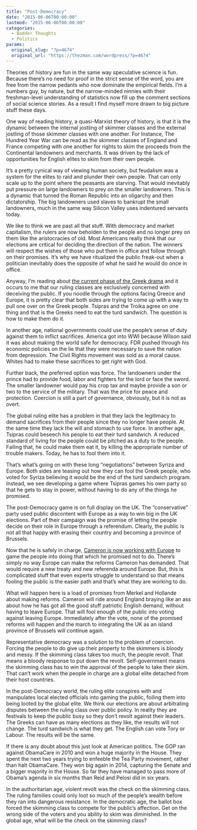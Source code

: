 ```yaml
---
title: "Post-Democracy"
date: "2015-06-06T00:00:00"
lastmod: "2015-06-06T00:00:00"
categories:
  - Badder Thoughts
  - Politics
params:
  original_slug: "?p=4674"
  original_url: "https://thezman.com/wordpress/?p=4674"
---
```


Theories of history are fun in the same way speculative science is fun.
Because there’s no need for proof in the strict sense of the word, you
are free from the narrow pedants who now dominate the empirical fields.
I’m a numbers guy, by nature, but the narrow-minded ninnies with their
freshman-level understanding of statistics now fill up the comment
sections of social science stories. As a result I find myself more drawn
to big picture stuff these days.

One way of reading history, a quasi-Marxist theory of history, is that
it is the dynamic between the internal jostling of skimmer classes and
the external jostling of those skimmer classes with one another. For
Instance, The Hundred Year War can be read as the skimmer classes of
England and France competing with one another for rights to skim the
proceeds from the Continental landowners and merchants. It was driven by
the lack of opportunities for English elites to skim from their own
people.

It’s a pretty cynical way of viewing human society, but feudalism was a
system for the elites to raid and plunder their own people. That can
only scale up to the point where the peasants are starving. That would
inevitably put pressure on large landowners to prey on the smaller
landowners. This is a dynamic that turned the Roman Republic into an
oligarchy and then dictatorship. The big landowners used slaves to
bankrupt the small landowners, much in the same way Silicon Valley uses
indentured servants today.

We like to think we are past all that stuff. With democracy and market
capitalism, the rulers are now beholden to the people and no longer prey
on them like the aristocracies of old. Most Americans really think that
our elections are critical for deciding the direction of the nation. The
winners will respect the wishes of those who put them in office and
follow through on their promises. It’s why we have ritualized the public
freak-out when a politician inevitably does the opposite of what he said
he would do once in office.

Anyway, I’m reading about [the current phase of the Greek
drama](http://hosted.ap.org/dynamic/stories/E/EU_GREECE_BAILOUT?SITE=AP&SECTION=HOME&TEMPLATE=DEFAULT&CTIME=2015-06-05-08-40-12)
and it occurs to me that our ruling classes are exclusively concerned
with deceiving the public. If you noodle through the options facing
Greece and Europe, it is pretty clear that both sides are trying to come
up with a way to pull one over on the Greek people. Tsipras and the
Troika agree on one thing and that is the Greeks need to eat the turd
sandwich. The question is how to make them do it.

In another age, national governments could use the people’s sense of
duty against them to inflict sacrifices. America got into WWI because
Wilson said it was about making the world safe for democracy. FDR pushed
through his economic policies on the lie that they were necessary to
save the nation from depression. The Civil Rights movement was sold as a
moral cause. Whites had to make these sacrifices to get right with God.

Further back, the preferred option was force. The landowners under the
prince had to provide food, labor and fighters for the lord or face the
sword. The smaller landowner would pay his crop tax and maybe provide a
son or two to the service of the military. That was the price for peace
and protection. Coercion is still a part of governance, obviously, but
it is not as overt.

The global ruling elite has a problem in that they lack the legitimacy
to demand sacrifices from their people since they no longer have people.
At the same time they lack the will and stomach to use force. In another
age, Tsipras could beseech his people to eat their turd sandwich. A
reduced standard of living for the people could be pitched as a duty to
the people. Failing that, he could make them eat it, by killing the
appropriate number of trouble makers. Today, he has to fool them into
it.

That’s what’s going on with these long “negotiations” between Syriza and
Europe. Both sides are teasing out how they can fool the Greek people,
who voted for Syriza believing it would be the end of the turd sandwich
program. Instead, we see developing a game where Tsipras games his own
party so that he gets to stay in power, without having to do any of the
things he promised.

The post-Democracy game is on full display on the UK. The “conservative”
party used public discontent with Europe as a way to win big in the UK
elections. Part of their campaign was the promise of letting the people
decide on their role in Europe through a referendum. Clearly, the public
is not all that happy with erasing their country and becoming a province
of Brussels.

Now that he is safely in charge, [Cameron is now working with
Europe](http://hosted.ap.org/dynamic/stories/E/EU_EUROPE_REFORM_?SITE=AP&SECTION=HOME&TEMPLATE=DEFAULT&CTIME=2015-06-05-07-50-25)
to game the people into doing that which he promised not to do. There’s
simply no way Europe can make the reforms Cameron has demanded. That
would require a new treaty and new referenda around Europe. But, this is
complicated stuff that even experts struggle to understand so that means
fooling the public is the easier path and that’s what they are working
to do.

What will happen here is a load of promises from Merkel and Hollande
about making reforms. Cameron will ride around England braying like an
ass about how he has got all the good stuff patriotic English demand,
without having to leave Europe. That will fool enough of the public into
voting against leaving Europe. Immediately after the vote, none of the
promised reforms will happen and the march to integrating the UK as an
island province of Brussels will continue again.

Representative democracy was a solution to the problem of coercion.
Forcing the people to do give up their property to the skimmers is
bloody and messy. If the skimming class takes too much, the people
revolt. That means a bloody response to put down the revolt.
Self-government means the skimming class has to win the approval of the
people to take their skim. That can’t work when the people in charge are
a global elite detached from their host countries.

In the post-Democracy world, the ruling elite conspires with and
manipulates local elected officials into gaming the public, foiling them
into being looted by the global elite. We think our elections are about
arbitrating disputes between the ruling class over public policy. In
reality they are festivals to keep the public busy so they don’t revolt
against their leaders. The Greeks can have as many elections as they
like, the results will not change. The turd sandwich is what they get.
The English can vote Tory or Labour. The results will be the same.

If there is any doubt about this just look at American politics. The GOP
ran against ObamaCare in 2010 and won a huge majority in the House. They
spent the next two years trying to enfeeble the Tea Party movement,
rather than halt ObamaCare. They won big again in 2014, capturing the
Senate and a bigger majority in the House. So far they have managed to
pass more of Obama’s agenda in six months than Reid and Pelosi did in
six years.

In the authoritarian age, violent revolt was the check on the skimming
class. The ruling families could only loot so much of the people’s
wealth before they ran into dangerous resistance. In the democratic age,
the ballot box forced the skimming class to compete for the public’s
affection. Get on the wrong side of the voters and you ability to skim
was diminished. In the global age, what will be the check on the
skimming class?
